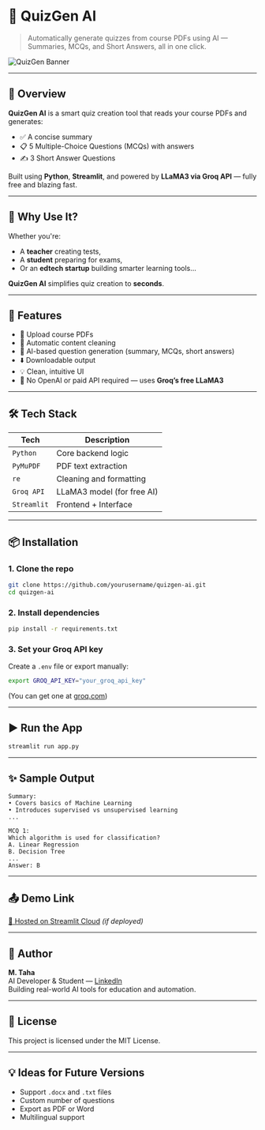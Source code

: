 # 📘 QuizGen AI

> Automatically generate quizzes from course PDFs using AI — Summaries, MCQs, and Short Answers, all in one click.

![QuizGen Banner](https://via.placeholder.com/1200x300?text=QuizGen+AI+%7C+PDF+to+Quiz+Generator)

---

## 🚀 Overview

**QuizGen AI** is a smart quiz creation tool that reads your course PDFs and generates:

- ✅ A concise summary
- 📋 5 Multiple-Choice Questions (MCQs) with answers
- ✍️ 3 Short Answer Questions

Built using **Python**, **Streamlit**, and powered by **LLaMA3 via Groq API** — fully free and blazing fast.

---

## 🧠 Why Use It?

Whether you're:
- A **teacher** creating tests,
- A **student** preparing for exams,
- Or an **edtech startup** building smarter learning tools...

**QuizGen AI** simplifies quiz creation to **seconds**.

---

## 📂 Features

- 📄 Upload course PDFs
- 🧹 Automatic content cleaning
- 🤖 AI-based question generation (summary, MCQs, short answers)
- ⬇️ Downloadable output
- 💡 Clean, intuitive UI
- 🔌 No OpenAI or paid API required — uses **Groq’s free LLaMA3**

---

## 🛠️ Tech Stack

| Tech       | Description                |
|------------|----------------------------|
| `Python`   | Core backend logic         |
| `PyMuPDF`  | PDF text extraction        |
| `re`       | Cleaning and formatting    |
| `Groq API` | LLaMA3 model (for free AI) |
| `Streamlit`| Frontend + Interface       |

---

## 📦 Installation

### 1. Clone the repo

```bash
git clone https://github.com/yourusername/quizgen-ai.git
cd quizgen-ai
```

### 2. Install dependencies

```bash
pip install -r requirements.txt
```

### 3. Set your Groq API key

Create a `.env` file or export manually:

```bash
export GROQ_API_KEY="your_groq_api_key"
```

(You can get one at [groq.com](https://groq.com))

---

## ▶️ Run the App

```bash
streamlit run app.py
```

---

## ✨ Sample Output

```
Summary:
• Covers basics of Machine Learning
• Introduces supervised vs unsupervised learning
...

MCQ 1:
Which algorithm is used for classification?
A. Linear Regression
B. Decision Tree
...
Answer: B
```

---

## 📤 Demo Link

[🔗 Hosted on Streamlit Cloud](https://your-app-link.streamlit.app) *(if deployed)*

---

## 👤 Author

**M. Taha**  
AI Developer & Student — [LinkedIn](https://linkedin.com/in/your-profile)  
Building real-world AI tools for education and automation.

---

## 📝 License

This project is licensed under the MIT License.

---

## 💡 Ideas for Future Versions

- Support `.docx` and `.txt` files
- Custom number of questions
- Export as PDF or Word
- Multilingual support
